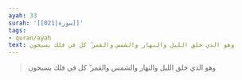 ```yaml
---
ayah: 33
surah: '[[021|سورة]]'
tags:
- quran/ayah
text: وهو الذي خلق الليل والنهار والشمس والقمر ۖ كل في فلك يسبحون
---
```

> وهو الذي خلق الليل والنهار والشمس والقمر ۖ كل في فلك يسبحون
